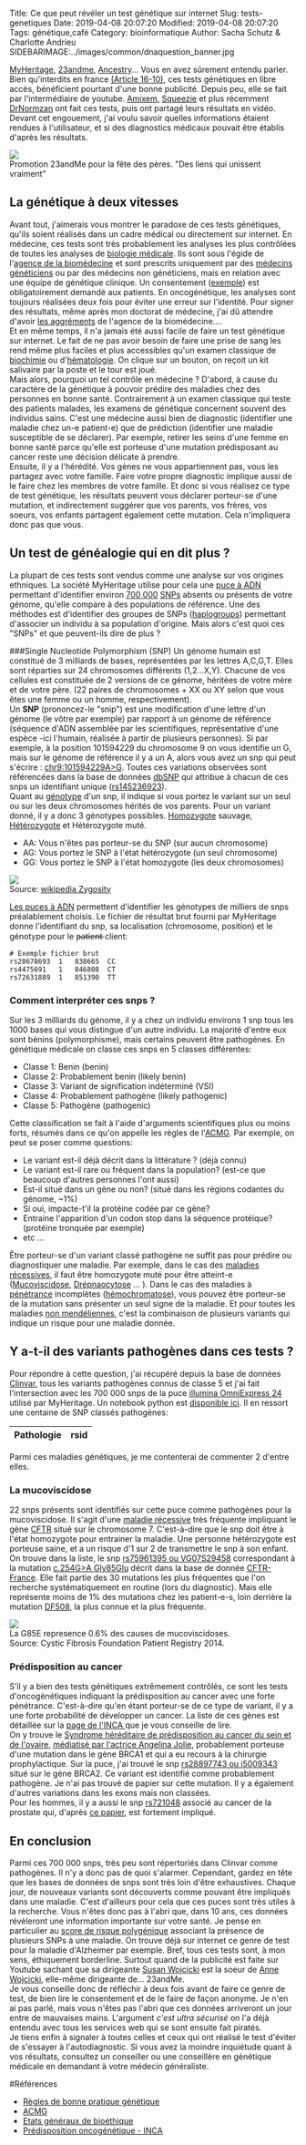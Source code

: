 Title: Ce que peut révéler un test génétique sur internet
Slug: tests-genetiques
Date: 2019-04-08 20:07:20
Modified: 2019-04-08 20:07:20
Tags: génétique,café
Category: bioinformatique 
Author: Sacha Schutz & Charlotte Andrieu
SIDEBARIMAGE:../images/common/dnaquestion_banner.jpg


[MyHeritage](https://www.myheritage.fr/), [23andme](https://www.23andme.com), [Ancestry](https://www.ancestry.fr/)... Vous en avez sûrement entendu parler. Bien qu'interdits en france [(Article 16-10)](https://www.legifrance.gouv.fr/affichCodeArticle.do?cidTexte=LEGITEXT000006070721&idArticle=LEGIARTI000006419305&dateTexte=&categorieLien=cid), ces tests génétiques en libre accès, bénéficient pourtant d'une bonne publicité.
Depuis peu, elle se fait par l'intermédiaire de youtube. [Amixem](https://www.youtube.com/watch?v=by168cgLmw0), [Squeezie](https://www.youtube.com/watch?v=xrkmdXyOaHg) et plus récemment [DrNormzan](https://www.youtube.com/watch?v=rEY-smTTLto) ont fait ces tests, puis ont partagé leurs résultats en vidéo. Devant cet engouement, j'ai voulu savoir quelles informations étaient rendues à l'utilisateur, et si des diagnostics médicaux pouvait être établis d'après les résultats.   


<div class="figure">     <img src="../images/test_genetique/23andme.png" />      <div class="legend">Promotion 23andMe pour la fête des pères. "Des liens qui unissent vraiment"</div> </div>



## La génétique à deux vitesses
Avant tout, j'aimerais vous montrer le paradoxe de ces tests génétiques, qu'ils soient réalisés dans un cadre médical ou directement sur internet.
En médecine, ces tests sont très probablement les analyses les plus contrôlées de toutes les analyses de [biologie médicale](https://fr.wikipedia.org/wiki/Biologie_m%C3%A9dicale). Ils sont sous l'égide de l'[agence de la biomédecine](https://fr.wikipedia.org/wiki/Agence_de_la_biom%C3%A9decine) et sont prescrits uniquement par des [médecins généticiens](https://fr.wikipedia.org/wiki/G%C3%A9n%C3%A9tique_m%C3%A9dicale) ou par des médecins non généticiens, mais en relation avec une équipe de génétique clinique. Un consentement ([exemple](http://robertdebre.aphp.fr/wp-content/blogs.dir/137/files/2013/08/Consentement_genetique-2.pdf)) est obligatoirement demandé aux patients. En oncogénétique, les analyses sont toujours réalisées deux fois pour éviter une erreur sur l'identité. Pour signer des résultats, même après mon doctorat de médecine, j'ai dû attendre d'avoir [les aggréments](https://www.agence-biomedecine.fr/agrement-praticiens-genetique?lang=fr) de l'agence de la biomédecine....      
Et en même temps, il n'a jamais été aussi facile de faire un test génétique sur internet. Le fait de ne pas avoir besoin de faire une prise de sang les rend même plus faciles et plus accessibles qu'un examen classique de [biochimie](https://fr.wikipedia.org/wiki/Biochimie_clinique) ou d'[hématologie](https://fr.wikipedia.org/wiki/H%C3%A9matologie). On clique sur un bouton, on reçoit un kit salivaire par la poste et le tour est joué.     
Mais alors, pourquoi un tel contrôle en médecine ? 
D'abord, à cause du caractère de la génétique à pouvoir prédire des maladies chez des personnes en bonne santé. Contrairement à un examen classique qui teste des patients malades, les examens de génétique concernent souvent des individus sains. C'est une médecine aussi bien de diagnostic (identifier une maladie chez un-e patient-e) que de prédiction (identifier une maladie susceptible de se déclarer). Par exemple, retirer les seins d'une femme en bonne santé parce qu'elle est porteuse d'une mutation prédisposant au cancer reste une décision délicate à prendre.   
Ensuite, il y a l'hérédité. Vos gènes ne vous appartiennent pas, vous les partagez avec votre famille. Faire votre propre diagnostic implique aussi de le faire chez les membres de votre famille. Et donc si vous réalisez ce type de test génétique, les résultats peuvent vous déclarer porteur-se d'une mutation, et indirectement suggérer que vos parents, vos frères, vos soeurs, vos enfants partagent également cette mutation. Cela n'impliquera donc pas que vous.

## Un test de généalogie qui en dit plus ?
La plupart de ces tests sont vendus comme une analyse sur vos origines ethniques. La société MyHeritage utilise pour cela une [puce à ADN](https://fr.wikipedia.org/wiki/Puce_%C3%A0_ADN) permettant d'identifier environ [700 000](https://www.illumina.com/products/by-type/microarray-kits/infinium-omni-express.html) [SNPs](https://fr.wikipedia.org/wiki/Polymorphisme_nucl%C3%A9otidique) absents ou présents de votre génome, qu'elle compare à des populations de référence. Une des méthodes est d'identifier des groupes de SNPs ([haplogroups](https://fr.wikipedia.org/wiki/Haplogroupe)) permettant d'associer un individu à sa population d'origine. 
Mais alors c'est quoi ces "SNPs" et que peuvent-ils dire de plus ?  

###Single Nucleotide Polymorphism (SNP)
Un génome humain est constitué de 3 milliards de bases, représentées par les lettres A,C,G,T. Elles sont réparties sur 24 chromosomes différents (1,2...X,Y). Chacune de vos cellules est constituée de 2 versions de ce génome, héritées de votre mère et de votre père. (22 paires de chromosomes + XX ou XY selon que vous êtes une femme ou un homme, respectivement).   
Un **SNP** (prononcez-le "snip") est une modification d'une lettre d'un génome (le vôtre par exemple) par rapport à un génome de référence (séquence d'ADN assemblée par les scientifiques, représentative d'une espèce -ici l'humain, réalisée à partir de plusieurs personnes). Si par exemple, à la position 101594229 du chromosome 9 on vous identifie un G, mais sur le génome de référence il y a un A, alors vous avez un snp qui peut s'écrire : [chr9:101594229A>G](http://genome.ucsc.edu/cgi-bin/hgTracks?db=hg19&lastVirtModeType=default&lastVirtModeExtraState=&virtModeType=default&virtMode=0&nonVirtPosition=&position=chr9%3A101594229%2D101594229&hgsid=718306327_QCaQikXTcs5svbD4i9HYmPnkk40x). Toutes ces variations observées sont référencées dans la base de données [dbSNP](https://en.wikipedia.org/wiki/DbSNP) qui attribue à chacun de ces snps un identifiant unique ([rs145236923](https://www.ncbi.nlm.nih.gov/snp/rs145236923)).     
Quant au [génotype](https://fr.wikipedia.org/wiki/G%C3%A9notype) d'un snp, il indique si vous portez le variant sur un seul ou sur les deux chromosomes hérités de vos parents. Pour un variant donné, il y a donc 3 génotypes possibles. [Homozygote](https://fr.wikipedia.org/wiki/Homozygote) sauvage, [Hétérozygote](https://fr.wikipedia.org/wiki/H%C3%A9t%C3%A9rozygote) et Hétérozygote muté. 

- AA: Vous n'êtes pas porteur-se du SNP (sur aucun chromosome)
- AG: Vous portez le SNP à l'état hétérozygote (un seul chromosome)
- GG: Vous portez le SNP à l'état homozygote (les deux chromosomes)


<div class="figure">     <img src="../images/test_genetique/genotype.png" />      <div class="legend">Source: <a href="https://en.wikipedia.org/wiki/Zygosity">wikipedia Zygosity</a></div> </div>



[Les puces à ADN](https://fr.wikipedia.org/wiki/Puce_%C3%A0_ADN) permettent d'identifier les génotypes de milliers de snps préalablement choisis. Le fichier de résultat brut fourni par MyHeritage donne l'identifiant du snp, sa localisation (chromosome, position) et le génotype pour le p̶a̶t̶i̶e̶n̶t̶ client:

    # Exemple fichier brut 
    rs28678693  1   838665  CC  
    rs4475691   1   846808  CT
    rs72631889  1   851390  TT


### Comment interpréter ces snps ? 
Sur les 3 milliards du génome, il y a chez un individu environs 1 snp tous les 1000 bases qui vous distingue d'un autre individu. La majorité d'entre eux sont bénins (polymorphisme), mais certains peuvent être pathogènes. 
En génétique médicale on classe ces snps en 5 classes différentes:

* Classe 1: Benin (benin)
* Classe 2: Probablement benin (likely benin)
* Classe 3: Variant de signification indéterminé (VSI)
* Classe 4: Probablement pathogène (likely pathogenic)
* Classe 5: Pathogène (pathogenic)

Cette classification se fait à l'aide d'arguments scientifiques plus ou moins forts, résumés dans ce qu'on appelle les règles de l'[ACMG](https://www.acmg.net/docs/standards_guidelines_for_the_interpretation_of_sequence_variants.pdf). Par exemple, on peut se poser comme questions: 

* Le variant est-il déjà décrit dans la littérature ? (déjà connu) 
* Le variant est-il rare ou fréquent dans la population? (est-ce que beaucoup d'autres personnes l'ont aussi)
* Est-il situé dans un gène ou non? (situé dans les régions codantes du génome, ~1%)
* Si oui, impacte-t'il la protéine codée par ce gène? 
* Entraine l'apparition d'un codon stop dans la séquence protéique? (protéine tronquée par exemple)
* etc ...

Être porteur-se d'un variant classé pathogène ne suffit pas pour prédire ou diagnostiquer une maladie. Par exemple, dans le cas des [maladies récessives](https://fr.wikipedia.org/wiki/Transmission_autosomique_r%C3%A9cessive), il faut être homozygote muté pour être atteint-e ([Mucoviscidose](https://fr.wikipedia.org/wiki/Mucoviscidose), [Drépnaocytose](https://fr.wikipedia.org/wiki/Dr%C3%A9panocytose) ... ). Dans le cas des maladies à [pénétrance](https://fr.wikipedia.org/wiki/P%C3%A9n%C3%A9trance) incomplètes ([hémochromatose](https://fr.wikipedia.org/wiki/H%C3%A9mochromatose)), vous pouvez être porteur-se de la mutation sans présenter un seul signe de la maladie. Et pour toutes les maladies [non mendéliennes](https://fr.wikipedia.org/wiki/H%C3%A9r%C3%A9dit%C3%A9_non_mend%C3%A9lienne), c'est la combinaison de plusieurs variants qui indique un risque pour une maladie donnée. 

## Y a-t-il des variants pathogènes dans ces tests ?  
Pour répondre à cette question, j'ai récupéré depuis la base de données [Clinvar](https://www.ncbi.nlm.nih.gov/clinvar/), tous les variants pathogènes connus de classe 5 et j'ai fait l'intersection avec les 700 000 snps de la puce [illumina OmniExpress 24](https://www.illumina.com/products/by-type/microarray-kits/infinium-omni-express.html) utilisé par MyHeritage. Un notebook python est [disponible ici](https://github.com/dridk/notebook/blob/master/myheritage/myheritage.ipynb). 
Il en ressort une centaine de SNP classés pathogènes:

<script type="text/javascript" language="javascript" src="https://code.jquery.com/jquery-3.3.1.js"></script>
<script type="text/javascript" language="javascript" src="https://cdn.datatables.net/1.10.19/js/jquery.dataTables.min.js"></script>
<link rel="stylesheet" type="text/css" href="https://cdn.datatables.net/1.10.19/css/jquery.dataTables.min.css">

<table id="example" class="display" style="width:100%">
        <thead>
            <tr>
                <th>Pathologie</th>
                <th>rsid</th>
            </tr>
        </thead>
    </table>

<script>
$(document).ready(function() {
    $('#example').DataTable( {
        "ajax": "https://raw.githubusercontent.com/dridk/notebook/master/myheritage/clinvar_omniexpress24.json"
    } );
} );
</script>

Parmi ces maladies génétiques, je me contenterai de commenter 2 d'entre elles.

### La mucoviscidose 
22 snps présents sont identifiés sur cette puce comme pathogènes pour la mucoviscidose. Il s'agit d'une [maladie récessive](https://fr.wikipedia.org/wiki/Transmission_autosomique_r%C3%A9cessive) très fréquente impliquant le gène [CFTR](https://fr.wikipedia.org/wiki/G%C3%A8ne_et_prot%C3%A9ine_CFTR) situé sur le chromosome 7. C'est-à-dire que le snp doit être à l'état homozygote pour entrainer la maladie. Une personne hétérozygote est porteuse saine, et a un risque d'1 sur 2 de transmettre le snp à son enfant. 
On trouve dans la liste, le snp [rs75961395 ou VG07S29458](https://www.snpedia.com/index.php/Rs75961395) correspondant à la mutation [c.254G>A Gly85Glu](https://cftr.iurc.montp.inserm.fr/cgi-bin/affiche.cgi?variant=c.254G%3EA&provenance=0) décrit dans la base de donnée [CFTR-France](https://cftr.iurc.montp.inserm.fr/cgi-bin/home.cgi?).
Elle fait partie des 30 mutations les plus fréquentes que l'on recherche systématiquement en routine (lors du diagnostic). Mais elle représente moins de 1% des mutations chez les patient-e-s, loin derrière la  mutation [DF508](https://fr.wikipedia.org/wiki/%CE%94F508), la plus connue et la plus fréquente.

<div class="figure">     <img src="../images/test_genetique/cftr_pie.png" />      <div class="legend">La G85E represence 0.6% des causes de mucoviscidoses. <br/>Source: Cystic Fibrosis Foundation Patient Registry 2014.</div> </div>

### Prédisposition au cancer 
S’il y a bien des tests génétiques extrêmement contrôlés, ce sont les tests d'oncogénétiques indiquant la prédisposition au cancer avec une forte pénétrance. C'est-à-dire qu'en étant porteur-se de ce type de variant, il y a une forte probabilité de développer un cancer. La liste de ces gènes est détaillée sur la [page de l'INCA ](https://www.e-cancer.fr/Professionnels-de-sante/L-organisation-de-l-offre-de-soins/Oncogenetique-et-plateformes-de-genetique-moleculaire/Les-predispositions-genetiques)que je vous conseille de lire.    
On y trouve le [Syndrome héréditaire de prédisposition au cancer du sein et de l'ovaire](https://www.orpha.net/consor/cgi-bin/OC_Exp.php?Lng=FR&Expert=145), [médiatisé par l'actrice Angelina Jolie](https://fr.wikipedia.org/wiki/Angelina_Jolie#Cancer), probablement porteuse d'une mutation dans le gène BRCA1 et qui a eu recours à la chirurgie prophylactique.
Sur la puce, j'ai trouvé le snp [rs28897743 ou i5009343](https://www.ncbi.nlm.nih.gov/projects/SNP/snp_ref.cgi?rs=rs28897743) situé sur le gène BRCA2. Ce variant est identifié comme probablement pathogène. Je n'ai pas trouvé de papier sur cette mutation. Il y a également d'autres variations dans les exons mais non classées.    
Pour les hommes, il y a aussi le snp [rs721048](https://www.snpedia.com/index.php/Rs721048) associé au cancer de la prostate qui, d'après [ce papier](https://www.ncbi.nlm.nih.gov/pmc/articles/PMC4500625/), est fortement impliqué.

## En conclusion
Parmi ces 700 000 snps, très peu sont répertoriés dans Clinvar comme pathogènes. Il n'y a donc pas de quoi s'alarmer. Cependant, gardez en tête que les bases de données de snps sont très loin d'être exhaustives. Chaque jour, de nouveaux variants sont découverts comme pouvant être impliqués dans une maladie. C'est d'ailleurs pour cela que ces puces sont très utiles à la recherche. Vous n'êtes donc pas à l'abri que, dans 10 ans, ces données révèleront une information importante sur votre santé. 
Je pense en particulier au [score de risque polygénique](https://en.wikipedia.org/wiki/Polygenic_score) associant la présence de plusieurs SNPs à une maladie. On trouve déjà sur internet ce genre de test pour la maladie d'Alzheimer par exemple. Bref, tous ces tests sont, à mon sens, éthiquement borderline. Surtout quand de la publicité est faite sur Youtube sachant que sa dirigeante [Susan Wojcicki](https://fr.wikipedia.org/wiki/Susan_Wojcicki) est la soeur de [Anne Wojcicki](https://fr.wikipedia.org/wiki/Anne_Wojcicki), elle-même dirigeante de... 23andMe.    
Je vous conseille donc de réfléchir à deux fois avant de faire ce genre de test, de bien lire le consentement et de le faire de façon anonyme. Je n'en ai pas parlé, mais vous n'êtes pas l'abri que ces données arriveront un jour entre de mauvaises mains. L'argument *c'est ultra sécurisé* on l'a déjà entendu avec tous les services web qui se sont ensuite fait piratés.       
Je tiens enfin à signaler à toutes celles et ceux qui ont réalisé le test d'éviter de s'essayer à l'autodiagnostic. Si vous avez la moindre inquiétude quant à vos résultats, consultez un conseiller ou une conseillère en génétique médicale en demandant à votre médecin généraliste. 


#Références
- [Règles de bonne pratique génétique](https://www.has-sante.fr/portail/upload/docs/application/pdf/2013-02/regles_de_bonne_pratique_en_genetique_constitutionnelle_a_des_fins_medicales.pdf
)
- [ACMG](https://www.acmg.net/ACMG/Medical-Genetics-Practice-Resources/Practice-Guidelines.aspx)
- [Etats généraux de bioéthique](https://etatsgenerauxdelabioethique.fr/)
- [Prédisposition oncogénétique - INCA](https://www.e-cancer.fr/Professionnels-de-sante/L-organisation-de-l-offre-de-soins/Oncogenetique-et-plateformes-de-genetique-moleculaire/Les-predispositions-genetiques)